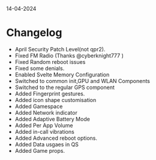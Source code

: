 14-04-2024

# Changelog

-  April Security Patch Level(not qpr2).
-  Fixed FM Radio (Thanks @cyberknight777 )
-  Fixed Random reboot issues
-  Fixed some denials.
-  Enabled Svelte Memory Configuration
-  Switched to common init,GPU and WLAN Components
-  Switched to the regular GPS component
-  Added Fingerprint gestures.
-  Added icon shape customisation
-  Added Gamespace
-  Added Network indicator
-  Added Adaptive Battery Mode
-  Added Per App Volume
-  Added in-call vibrations
-  Added Advanced reboot options.
-  Added Data usgaes in QS
-  Added Game props.
